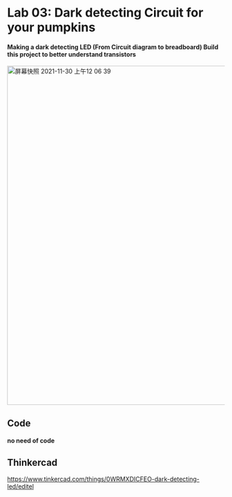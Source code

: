 # Lab 03: Dark detecting Circuit for your pumpkins
#### Making a dark detecting LED (From Circuit diagram to breadboard) Build this project to better understand transistors

<img width="785" alt="屏幕快照 2021-11-30 上午12 06 39" src="https://user-images.githubusercontent.com/91987208/143976170-bbef8d73-5d66-444a-af21-e2cac0820e90.png">

## Code
#### no need of code
## Thinkercad
https://www.tinkercad.com/things/0WRMXDICFEO-dark-detecting-led/editel
